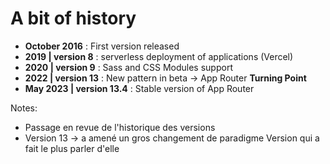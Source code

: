 # A bit of history

- **October 2016** : First version released
- **2019 | version 8** : serverless deployment of applications (Vercel)
- **2020 | version 9** : Sass and CSS Modules support
- **2022 | version 13** : New pattern in beta -> App Router **Turning Point**
- **May 2023 | version 13.4** : Stable version of App Router

Notes:

- Passage en revue de l'historique des versions
- Version 13 -> a amené un gros changement de paradigme
  Version qui a fait le plus parler d'elle
